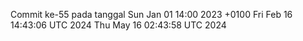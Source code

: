 Commit ke-55 pada tanggal Sun Jan 01 14:00 2023 +0100
Fri Feb 16 14:43:06 UTC 2024
Thu May 16 02:43:58 UTC 2024
